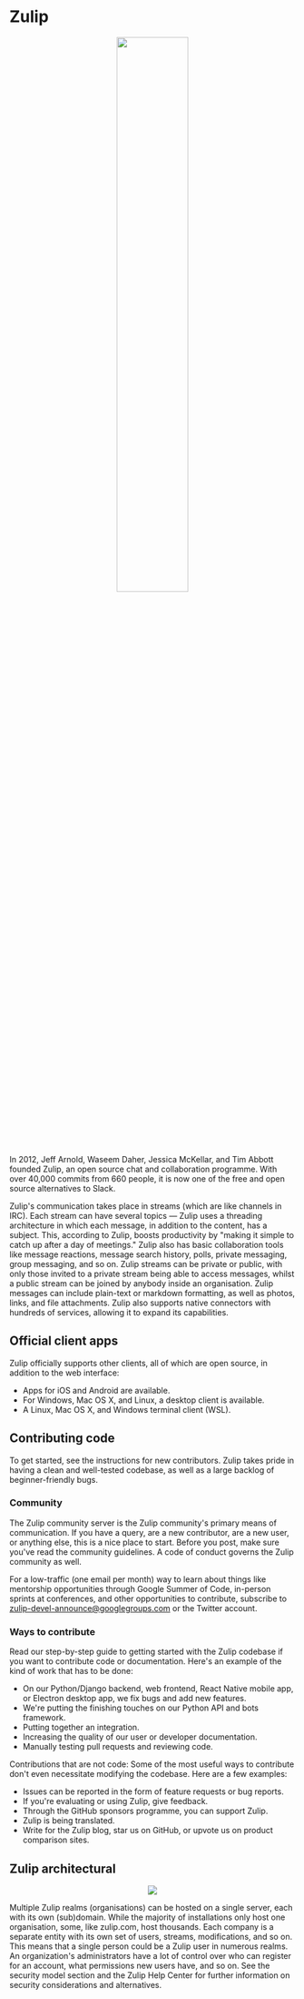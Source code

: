 # Zulip

<p align="center">
  <img src="https://user-images.githubusercontent.com/39026182/138948709-2f193884-efe2-4d5a-893f-2da9bcc815c2.png"
       height=50% width=50%>
</p>

In 2012, Jeff Arnold, Waseem Daher, Jessica McKellar, and Tim Abbott founded Zulip, an open source chat and collaboration programme. With over 40,000 commits from 660 people, 
it is now one of the free and open source alternatives to Slack.

Zulip's communication takes place in streams (which are like channels in IRC). Each stream can have several topics — Zulip uses a threading architecture in which each message,
in addition to the content, has a subject. This, according to Zulip, boosts productivity by "making it simple to catch up after a day of meetings." Zulip also has basic
collaboration tools like message reactions, message search history, polls, private messaging, group messaging, and so on. Zulip streams can be private or public, with only 
those invited to a private stream being able to access messages, whilst a public stream can be joined by anybody inside an organisation. Zulip messages can include plain-text
or markdown formatting, as well as photos, links, and file attachments. Zulip also supports native connectors with hundreds of services, allowing it to expand its capabilities.

## Official client apps 

Zulip officially supports other clients, all of which are open source, in addition to the web interface:

- Apps for iOS and Android are available.
- For Windows, Mac OS X, and Linux, a desktop client is available.
- A Linux, Mac OS X, and Windows terminal client (WSL).

## Contributing code

To get started, see the instructions for new contributors. Zulip takes pride in having a clean and well-tested codebase, as well as a large backlog of beginner-friendly bugs.

### Community 

The Zulip community server is the Zulip community's primary means of communication. If you have a query, are a new contributor, are a new user, or anything else, this is a 
nice place to start. Before you post, make sure you've read the community guidelines. A code of conduct governs the Zulip community as well.

For a low-traffic (one email per month) way to learn about things like mentorship opportunities through Google Summer of Code, in-person sprints at conferences, and other 
opportunities to contribute, subscribe to zulip-devel-announce@googlegroups.com or the Twitter account.

### Ways to contribute

Read our step-by-step guide to getting started with the Zulip codebase if you want to contribute code or documentation. Here's an example of the kind of work that has to be 
done:

- On our Python/Django backend, web frontend, React Native mobile app, or Electron desktop app, we fix bugs and add new features.
- We're putting the finishing touches on our Python API and bots framework.
- Putting together an integration.
- Increasing the quality of our user or developer documentation.
- Manually testing pull requests and reviewing code.

Contributions that are not code: Some of the most useful ways to contribute don't even necessitate modifying the codebase. Here are a few examples:

- Issues can be reported in the form of feature requests or bug reports.
- If you're evaluating or using Zulip, give feedback.
- Through the GitHub sponsors programme, you can support Zulip.
- Zulip is being translated.
- Write for the Zulip blog, star us on GitHub, or upvote us on product comparison sites.

## Zulip architectural

<p align="center">
  <img src="https://user-images.githubusercontent.com/39026182/138953051-d3478ab9-de34-44f4-9f1e-bef45d24ccdf.png">
</p>

Multiple Zulip realms (organisations) can be hosted on a single server, each with its own (sub)domain. While the majority of installations only host one organisation, 
some, like zulip.com, host thousands. Each company is a separate entity with its own set of users, streams, modifications, and so on. This means that a single person could 
be a Zulip user in numerous realms. An organization's administrators have a lot of control over who can register for an account, what permissions new users have, and so on.
See the security model section and the Zulip Help Center for further information on security considerations and alternatives.
